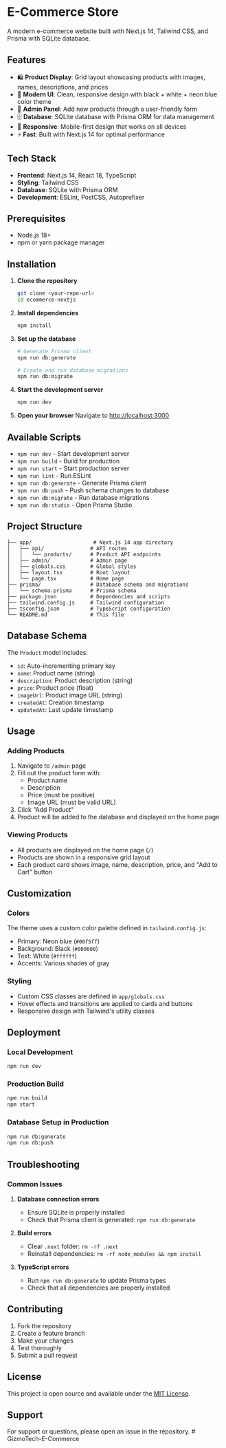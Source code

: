 # E-Commerce Store

A modern e-commerce website built with Next.js 14, Tailwind CSS, and Prisma with SQLite database.

## Features

- 🛍️ **Product Display**: Grid layout showcasing products with images, names, descriptions, and prices
- 🎨 **Modern UI**: Clean, responsive design with black + white + neon blue color theme
- 🔧 **Admin Panel**: Add new products through a user-friendly form
- 🗄️ **Database**: SQLite database with Prisma ORM for data management
- 📱 **Responsive**: Mobile-first design that works on all devices
- ⚡ **Fast**: Built with Next.js 14 for optimal performance

## Tech Stack

- **Frontend**: Next.js 14, React 18, TypeScript
- **Styling**: Tailwind CSS
- **Database**: SQLite with Prisma ORM
- **Development**: ESLint, PostCSS, Autoprefixer

## Prerequisites

- Node.js 18+ 
- npm or yarn package manager

## Installation

1. **Clone the repository**
   ```bash
   git clone <your-repo-url>
   cd ecommerce-nextjs
   ```

2. **Install dependencies**
   ```bash
   npm install
   ```

3. **Set up the database**
   ```bash
   # Generate Prisma client
   npm run db:generate
   
   # Create and run database migrations
   npm run db:migrate
   ```

4. **Start the development server**
   ```bash
   npm run dev
   ```

5. **Open your browser**
   Navigate to [http://localhost:3000](http://localhost:3000)

## Available Scripts

- `npm run dev` - Start development server
- `npm run build` - Build for production
- `npm run start` - Start production server
- `npm run lint` - Run ESLint
- `npm run db:generate` - Generate Prisma client
- `npm run db:push` - Push schema changes to database
- `npm run db:migrate` - Run database migrations
- `npm run db:studio` - Open Prisma Studio

## Project Structure

```
├── app/                    # Next.js 14 app directory
│   ├── api/               # API routes
│   │   └── products/      # Product API endpoints
│   ├── admin/             # Admin page
│   ├── globals.css        # Global styles
│   ├── layout.tsx         # Root layout
│   └── page.tsx           # Home page
├── prisma/                # Database schema and migrations
│   └── schema.prisma      # Prisma schema
├── package.json           # Dependencies and scripts
├── tailwind.config.js     # Tailwind configuration
├── tsconfig.json          # TypeScript configuration
└── README.md              # This file
```

## Database Schema

The `Product` model includes:
- `id`: Auto-incrementing primary key
- `name`: Product name (string)
- `description`: Product description (string)
- `price`: Product price (float)
- `imageUrl`: Product image URL (string)
- `createdAt`: Creation timestamp
- `updatedAt`: Last update timestamp

## Usage

### Adding Products

1. Navigate to `/admin` page
2. Fill out the product form with:
   - Product name
   - Description
   - Price (must be positive)
   - Image URL (must be valid URL)
3. Click "Add Product"
4. Product will be added to the database and displayed on the home page

### Viewing Products

- All products are displayed on the home page (`/`)
- Products are shown in a responsive grid layout
- Each product card shows image, name, description, price, and "Add to Cart" button

## Customization

### Colors
The theme uses a custom color palette defined in `tailwind.config.js`:
- Primary: Neon blue (`#00f5ff`)
- Background: Black (`#000000`)
- Text: White (`#ffffff`)
- Accents: Various shades of gray

### Styling
- Custom CSS classes are defined in `app/globals.css`
- Hover effects and transitions are applied to cards and buttons
- Responsive design with Tailwind's utility classes

## Deployment

### Local Development
```bash
npm run dev
```

### Production Build
```bash
npm run build
npm start
```

### Database Setup in Production
```bash
npm run db:generate
npm run db:push
```

## Troubleshooting

### Common Issues

1. **Database connection errors**
   - Ensure SQLite is properly installed
   - Check that Prisma client is generated: `npm run db:generate`

2. **Build errors**
   - Clear `.next` folder: `rm -rf .next`
   - Reinstall dependencies: `rm -rf node_modules && npm install`

3. **TypeScript errors**
   - Run `npm run db:generate` to update Prisma types
   - Check that all dependencies are properly installed

## Contributing

1. Fork the repository
2. Create a feature branch
3. Make your changes
4. Test thoroughly
5. Submit a pull request

## License

This project is open source and available under the [MIT License](LICENSE).

## Support

For support or questions, please open an issue in the repository.
#   G i z m o T e c h - E - C o m m e r c e  
 